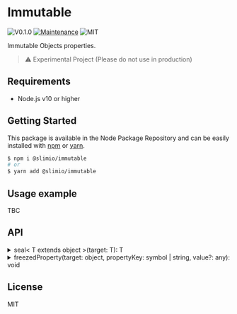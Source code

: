 # Immutable
![V0.1.0](https://img.shields.io/badge/version-0.1.0-blue.svg)
[![Maintenance](https://img.shields.io/badge/Maintained%3F-yes-green.svg)](https://github.com/SlimIO/is/commit-activity)
![MIT](https://img.shields.io/github/license/mashape/apistatus.svg)

Immutable Objects properties.

> ⚠️ Experimental Project (Please do not use in production)

## Requirements
- Node.js v10 or higher

## Getting Started

This package is available in the Node Package Repository and can be easily installed with [npm](https://docs.npmjs.com/getting-started/what-is-npm) or [yarn](https://yarnpkg.com).

```bash
$ npm i @slimio/immutable
# or
$ yarn add @slimio/immutable
```

## Usage example
TBC

## API

<details><summary>seal< T extends object >(target: T): T</summary>
<br />

Same as [Object.seal()](https://developer.mozilla.org/fr/docs/Web/JavaScript/Reference/Objets_globaux/Object/seal) but doesn't allow to cast the original property type:
```js
const obj = Immutable.seal({
    foo: "bar"
});
obj.foo = "world"; // ok
obj.foo = 10; // Error: Unable to cast string to number for propertyKey foo
```
</details>

<details><summary>freezedProperty(target: object, propertyKey: symbol | string, value?: any): void</summary>
<br />

Setup a freezed property on a given target (Same behavior as Object.freeze but for all kind of values).
```js
const obj = {};
Immutable.freezedProperty(obj, "foo", "bar");
console.log(obj.foo); // stdout bar
delete obj.foo; // Error
```
</details>

## License
MIT
